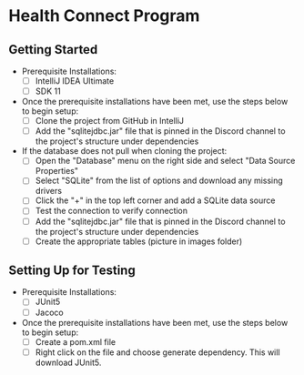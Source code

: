 
# Health Connect Program

## Getting Started

- Prerequisite Installations:
	 - [ ] IntelliJ IDEA Ultimate
	 - [ ] SDK 11
 
 - Once the prerequisite installations have been met, use the steps below to begin setup:
	 - [ ] Clone the project from GitHub in IntelliJ
	 - [ ] Add the "sqlitejdbc.jar" file that is pinned in the Discord channel to the project's structure under dependencies

 - If the database does not pull when cloning the project:
	 - [ ] Open the "Database" menu on the right side and select "Data Source Properties"
	 - [ ] Select "SQLite" from the list of options and download any missing drivers
	 - [ ] Click the "+" in the top left corner and add a SQLite data source
	 - [ ] Test the connection to verify connection
	 - [ ] Add the "sqlitejdbc.jar" file that is pinned in the Discord channel to the project's structure under dependencies
	 - [ ] Create the appropriate tables (picture in images folder)

## Setting Up for Testing

- Prerequisite Installations:
	 - [ ] JUnit5
	 - [ ] Jacoco

- Once the prerequisite installations have been met, use the steps below to begin setup:
	 - [ ] Create a pom.xml file
	 - [ ] Right click on the file and choose generate dependency. This will download JUnit5.
